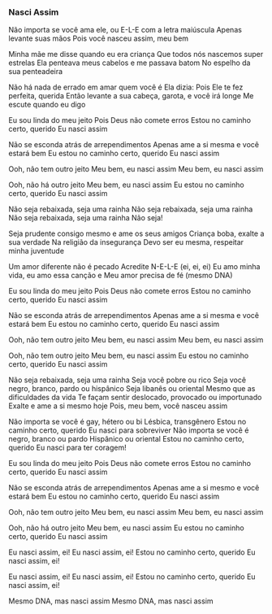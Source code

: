 ### Nasci Assim

Não importa se você ama ele, ou E-L-E com a letra maiúscula
Apenas levante suas mãos
Pois você nasceu assim, meu bem

Minha mãe me disse quando eu era criança
Que todos nós nascemos super estrelas
Ela penteava meus cabelos e me passava batom
No espelho da sua penteadeira

Não há nada de errado em amar quem você é
Ela dizia: Pois Ele te fez perfeita, querida
Então levante a sua cabeça, garota, e você irá longe
Me escute quando eu digo

Eu sou linda do meu jeito
Pois Deus não comete erros
Estou no caminho certo, querido
Eu nasci assim

Não se esconda atrás de arrependimentos
Apenas ame a si mesma e você estará bem
Eu estou no caminho certo, querido
Eu nasci assim

Ooh, não tem outro jeito
Meu bem, eu nasci assim
Meu bem, eu nasci assim

Ooh, não há outro jeito
Meu bem, eu nasci assim
Eu estou no caminho certo, querido
Eu nasci assim

Não seja rebaixada, seja uma rainha
Não seja rebaixada, seja uma rainha
Não seja rebaixada, seja uma rainha
Não seja!

Seja prudente consigo mesmo e ame os seus amigos
Criança boba, exalte a sua verdade
Na religião da insegurança
Devo ser eu mesma, respeitar minha juventude

Um amor diferente não é pecado
Acredite N-E-L-E (ei, ei, ei)
Eu amo minha vida, eu amo essa canção e
Meu amor precisa de fé (mesmo DNA)

Eu sou linda do meu jeito
Pois Deus não comete erros
Estou no caminho certo, querido
Eu nasci assim

Não se esconda atrás de arrependimentos
Apenas ame a si mesma e você estará bem
Eu estou no caminho certo, querido
Eu nasci assim

Ooh, não tem outro jeito
Meu bem, eu nasci assim
Meu bem, eu nasci assim

Ooh, não tem outro jeito
Meu bem, eu nasci assim
Eu estou no caminho certo, querido
Eu nasci assim

Não seja rebaixada, seja uma rainha
Seja você pobre ou rico
Seja você negro, branco, pardo ou hispânico
Seja libanês ou oriental
Mesmo que as dificuldades da vida
Te façam sentir deslocado, provocado ou importunado
Exalte e ame a si mesmo hoje
Pois, meu bem, você nasceu assim

Não importa se você é gay, hétero ou bi
Lésbica, transgênero
Estou no caminho certo, querido
Eu nasci para sobreviver
Não importa se você é negro, branco ou pardo
Hispânico ou oriental
Estou no caminho certo, querido
Eu nasci para ter coragem!

Eu sou linda do meu jeito
Pois Deus não comete erros
Estou no caminho certo, querido
Eu nasci assim

Não se esconda atrás de arrependimentos
Apenas ame a si mesmo e você estará bem
Eu estou no caminho certo, querido
Eu nasci assim

Ooh, não tem outro jeito
Meu bem, eu nasci assim
Meu bem, eu nasci assim

Ooh, não há outro jeito
Meu bem, eu nasci assim
Eu estou no caminho certo, querido
Eu nasci assim

Eu nasci assim, ei!
Eu nasci assim, ei!
Estou no caminho certo, querido
Eu nasci assim, ei!

Eu nasci assim, ei!
Eu nasci assim, ei!
Estou no caminho certo, querido
Eu nasci assim, ei!

Mesmo DNA, mas nasci assim
Mesmo DNA, mas nasci assim